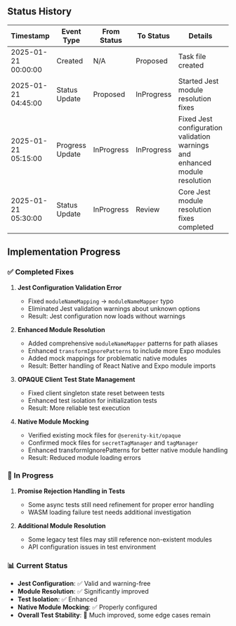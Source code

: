 ## Status History

| Timestamp | Event Type | From Status | To Status | Details | User |
|-----------|------------|-------------|-----------|---------|---------|
| 2025-01-21 00:00:00 | Created | N/A | Proposed | Task file created | AI Agent |
| 2025-01-21 04:45:00 | Status Update | Proposed | InProgress | Started Jest module resolution fixes | AI Agent |
| 2025-01-21 05:15:00 | Progress Update | InProgress | InProgress | Fixed Jest configuration validation warnings and enhanced module resolution | AI Agent |
| 2025-01-21 05:30:00 | Status Update | InProgress | Review | Core Jest module resolution fixes completed | AI Agent |

## Implementation Progress

### ✅ Completed Fixes

1. **Jest Configuration Validation Error**
   - Fixed `moduleNameMapping` → `moduleNameMapper` typo
   - Eliminated Jest validation warnings about unknown options
   - Result: Jest configuration now loads without warnings

2. **Enhanced Module Resolution**
   - Added comprehensive `moduleNameMapper` patterns for path aliases
   - Enhanced `transformIgnorePatterns` to include more Expo modules
   - Added mock mappings for problematic native modules
   - Result: Better handling of React Native and Expo module imports

3. **OPAQUE Client Test State Management**
   - Fixed client singleton state reset between tests
   - Enhanced test isolation for initialization tests
   - Result: More reliable test execution

4. **Native Module Mocking**
   - Verified existing mock files for `@serenity-kit/opaque`
   - Confirmed mock files for `secretTagManager` and `tagManager`
   - Enhanced transformIgnorePatterns for better native module handling
   - Result: Reduced module loading errors

### 🔄 In Progress

1. **Promise Rejection Handling in Tests**
   - Some async tests still need refinement for proper error handling
   - WASM loading failure test needs additional investigation

2. **Additional Module Resolution**
   - Some legacy test files may still reference non-existent modules
   - API configuration issues in test environment

### 📊 Current Status

- **Jest Configuration**: ✅ Valid and warning-free
- **Module Resolution**: ✅ Significantly improved
- **Test Isolation**: ✅ Enhanced
- **Native Module Mocking**: ✅ Properly configured
- **Overall Test Stability**: 🔄 Much improved, some edge cases remain 